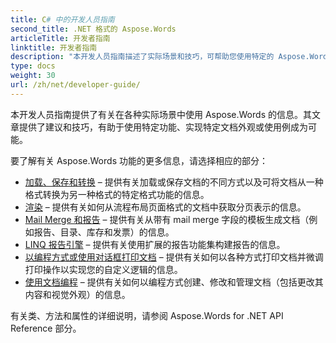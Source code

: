 ```yaml
---
title: C# 中的开发人员指南
second_title: .NET 格式的 Aspose.Words
articleTitle: 开发者指南
linktitle: 开发者指南
description: "本开发人员指南描述了实际场景和技巧，可帮助您使用特定的 Aspose.Words for .NET 功能、实现特定的文档外观或使用例成为可能。"
type: docs
weight: 30
url: /zh/net/developer-guide/
---
```


本开发人员指南提供了有关在各种实际场景中使用 Aspose.Words 的信息。其文章提供了建议和技巧，有助于使用特定功能、实现特定文档外观或使用例成为可能。

要了解有关 Aspose.Words 功能的更多信息，请选择相应的部分：

- [加载、保存和转换](/words/zh/net/loading-saving-and-converting/) – 提供有关加载或保存文档的不同方式以及可将文档从一种格式转换为另一种格式的特定格式功能的信息。
- [渲染](/words/zh/net/rendering/) – 提供有关如何从流程布局页面格式的文档中获取分页表示的信息。
- [Mail Merge 和报告](https://docs.aspose.com/words/net/mail-merge-and-reporting/) – 提供有关从带有 mail merge 字段的模板生成文档（例如报告、目录、库存和发票）的信息。
- [LINQ 报告引擎](https://docs.aspose.com/words/net/linq-reporting-engine/) – 提供有关使用扩展的报告功能集构建报告的信息。
- [以编程方式或使用对话框打印文档](/words/zh/net/print-a-document-programmatically-or-using-dialogs/) – 提供有关如何以各种方式打印文档并微调打印操作以实现您的自定义逻辑的信息。
- [使用文档编程](/words/zh/net/programming-with-documents/) – 提供有关如何以编程方式创建、修改和管理文档（包括更改其内容和视觉外观）的信息。

有关类、方法和属性的详细说明，请参阅 Aspose.Words for .NET API Reference 部分。

